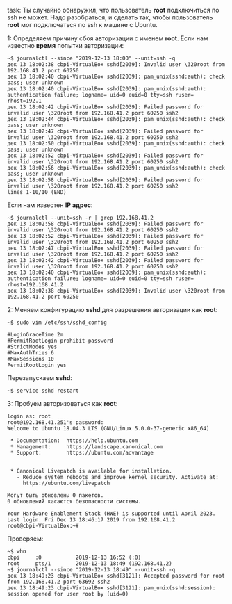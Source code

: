 task:
Ты случайно обнаружил, что пользователь **root** подключиться по ssh не может. Надо разобраться, и сделать так, чтобы пользователь **root** мог подключаться по ssh к машине с Ubuntu.

1:
Определяем причину сбоя авторизации с именем **root**.
Если нам известно **время** попытки авторизации:

```ShellSession
~$ journalctl --since "2019-12-13 18:00" --unit=ssh -q
дек 13 18:02:38 cbpi-VirtualBox sshd[2039]: Invalid user \320root from 192.168.41.2 port 60250
дек 13 18:02:40 cbpi-VirtualBox sshd[2039]: pam_unix(sshd:auth): check pass; user unknown
дек 13 18:02:40 cbpi-VirtualBox sshd[2039]: pam_unix(sshd:auth): authentication failure; logname= uid=0 euid=0 tty=ssh ruser= rhost=192.1
дек 13 18:02:42 cbpi-VirtualBox sshd[2039]: Failed password for invalid user \320root from 192.168.41.2 port 60250 ssh2
дек 13 18:02:44 cbpi-VirtualBox sshd[2039]: pam_unix(sshd:auth): check pass; user unknown
дек 13 18:02:47 cbpi-VirtualBox sshd[2039]: Failed password for invalid user \320root from 192.168.41.2 port 60250 ssh2
дек 13 18:02:50 cbpi-VirtualBox sshd[2039]: pam_unix(sshd:auth): check pass; user unknown
дек 13 18:02:52 cbpi-VirtualBox sshd[2039]: Failed password for invalid user \320root from 192.168.41.2 port 60250 ssh2
дек 13 18:02:56 cbpi-VirtualBox sshd[2039]: pam_unix(sshd:auth): check pass; user unknown
дек 13 18:02:58 cbpi-VirtualBox sshd[2039]: Failed password for invalid user \320root from 192.168.41.2 port 60250 ssh2
lines 1-10/10 (END)
```

Если нам известен **IP адрес**:

```ShellSession
~$ journalctl --unit=ssh -r | grep 192.168.41.2
дек 13 18:02:58 cbpi-VirtualBox sshd[2039]: Failed password for invalid user \320root from 192.168.41.2 port 60250 ssh2
дек 13 18:02:52 cbpi-VirtualBox sshd[2039]: Failed password for invalid user \320root from 192.168.41.2 port 60250 ssh2
дек 13 18:02:47 cbpi-VirtualBox sshd[2039]: Failed password for invalid user \320root from 192.168.41.2 port 60250 ssh2
дек 13 18:02:42 cbpi-VirtualBox sshd[2039]: Failed password for invalid user \320root from 192.168.41.2 port 60250 ssh2
дек 13 18:02:40 cbpi-VirtualBox sshd[2039]: pam_unix(sshd:auth): authentication failure; logname= uid=0 euid=0 tty=ssh ruser= rhost=192.168.41.2
дек 13 18:02:38 cbpi-VirtualBox sshd[2039]: Invalid user \320root from 192.168.41.2 port 60250
```

2:
Меняем конфигурацию **sshd** для разрешения авторизации как **root**:

```ShellSession
~$ sudo vim /etc/ssh/sshd_config
```

```vim
#LoginGraceTime 2m
#PermitRootLogin prohibit-password
#StrictModes yes
#MaxAuthTries 6
#MaxSessions 10
PermitRootLogin yes
```

Перезапускаем **sshd**:

```ShellSession
~$ service sshd restart
```

3:
Пробуем авторизоваться как **root**:

```console
login as: root
root@192.168.41.251's password:
Welcome to Ubuntu 18.04.3 LTS (GNU/Linux 5.0.0-37-generic x86_64)

 * Documentation:  https://help.ubuntu.com
 * Management:     https://landscape.canonical.com
 * Support:        https://ubuntu.com/advantage


 * Canonical Livepatch is available for installation.
   - Reduce system reboots and improve kernel security. Activate at:
     https://ubuntu.com/livepatch

Могут быть обновлены 0 пакетов.
0 обновлений касаются безопасности системы.

Your Hardware Enablement Stack (HWE) is supported until April 2023.
Last login: Fri Dec 13 18:46:17 2019 from 192.168.41.2
root@cbpi-VirtualBox:~#
```

Проверяем:

```ShellSession
~$ who
cbpi     :0           2019-12-13 16:52 (:0)
root     pts/1        2019-12-13 18:49 (192.168.41.2)
~$ journalctl --since "2019-12-13 18:49" --unit=ssh -q
дек 13 18:49:23 cbpi-VirtualBox sshd[3121]: Accepted password for root from 192.168.41.2 port 63692 ssh2
дек 13 18:49:23 cbpi-VirtualBox sshd[3121]: pam_unix(sshd:session): session opened for user root by (uid=0)
```
